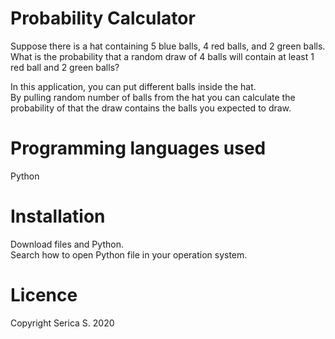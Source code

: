 # Probability Calculator

Suppose there is a hat containing 5 blue balls, 4 red balls, and 2 green balls.  
What is the probability that a random draw of 4 balls will contain at least 1 red ball and 2 green balls?  

In this application, you can put different balls inside the hat.  
By pulling random number of balls from the hat you can calculate the probability of that the draw contains the balls you expected to draw.  


# Programming languages used

Python  

# Installation

Download files and Python.  
Search how to open Python file in your operation system.  

# Licence

Copyright Serica S. 2020  
